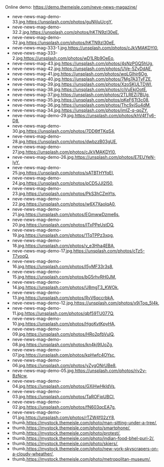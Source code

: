 Online demo: https://demo.themeisle.com/neve-news-magazine/


- neve-news-mag-demo-33.jpg,https://unsplash.com/photos/guNIjIuUcgY,
- neve-news-mag-demo-32.2.jpg,https://unsplash.com/photos/hKTN9zl30eE,
- neve-news-mag-demo-32.jpg,https://unsplash.com/photos/hKTN9zl30eE,
- neve-news-mag-333-1.jpg,https://unsplash.com/photos/cJkVMAKDYl0,
- neve-news-mag-333-2.jpg,https://unsplash.com/photos/wD1LRb9OeEo,
- neve-news-mag-43.jpg,https://unsplash.com/photos/4sNzPGQ5hUg,
- neve-news-mag-42.jpg,https://unsplash.com/photos/UVe-5ZyDdAE,
- neve-news-mag-41.jpg,https://unsplash.com/photos/wqLGlhjr6Og,
- neve-news-mag-40.jpg,https://unsplash.com/photos/7Mg7A3TvFZE,
- neve-news-mag-39.jpg,https://unsplash.com/photos/XzoSKULTDWI,
- neve-news-mag-38.jpg,https://unsplash.com/photos/ciVuEkjOotE,
- neve-news-mag-37.jpg,https://unsplash.com/photos/2TLREZi7BUg,
- neve-news-mag-35.jpg,https://unsplash.com/photos/pKeF6Tt3c08,
- neve-news-mag-36.jpg,https://unsplash.com/photos/Thc9xjSu4dM,
- neve-news-mag-34.jpg,https://unsplash.com/photos/jmIZ-q-qoZY,
- neve-news-mag-demo-29.jpg,https://unsplash.com/photos/khV4fTy6-D8,
- neve-news-mag-demo-30.jpg,https://unsplash.com/photos/7DD6tfTKqS4,
- neve-news-mag-demo-28.jpg,https://unsplash.com/photos/dwbzzB03gUE,
- neve-news-mag-demo-27.jpg,https://unsplash.com/photos/cJkVMAKDYl0,
- neve-news-mag-demo-26.jpg,https://unsplash.com/photos/E7EUYeN-IyY,
- neve-news-mag-demo-25.jpg,https://unsplash.com/photos/sATBTHYfqEI,
- neve-news-mag-demo-24.jpg,https://unsplash.com/photos/pCD5JJl2l50,
- neve-news-mag-demo-23.jpg,https://unsplash.com/photos/PkS3hCZmYts,
- neve-news-mag-demo-22.jpg,https://unsplash.com/photos/w6X7XaolqA0,
- neve-news-mag-demo-21.jpg,https://unsplash.com/photos/EGmwwDzme6s,
- neve-news-mag-demo-20.jpg,https://unsplash.com/photos/ITxPPeUstDQ,
- neve-news-mag-demo-19.jpg,https://unsplash.com/photos/1TqTPPz3xpg,
- neve-news-mag-demo-18.jpg,https://unsplash.com/photos/v_e3Hha4EBA,
- neve-news-mag-demo-17.jpg,https://unsplash.com/photos/cTz5-T7voqQ,
- neve-news-mag-demo-16.jpg,https://unsplash.com/photos/I5yMF33r3s8,
- neve-news-mag-demo-15.jpg,https://unsplash.com/photos/bG5rhvRH0JM,
- neve-news-mag-demo-14.jpg,https://unsplash.com/photos/U8mgT3_KWOk,
- neve-news-mag-demo-13.jpg,https://unsplash.com/photos/RvV6qccrbkA,
- neve-news-mag-demo-12.jpg,https://unsplash.com/photos/x9iToq_5I4k,
- neve-news-mag-demo-11.jpg,https://unsplash.com/photos/qbf59TU077Q,
- neve-news-mag-demo-10.jpg,https://unsplash.com/photos/HgoKvtKpyHA,
- neve-news-mag-demo-09.jpg,https://unsplash.com/photos/HRo2pfbVulQ,
- neve-news-mag-demo-08.jpg,https://unsplash.com/photos/kn4kj9lUoZg,
- neve-news-mag-demo-07.jpg,https://unsplash.com/photos/kpHwfc4OYsc,
- neve-news-mag-demo-06.jpg,https://unsplash.com/photos/yZygONrUBe8,
- neve-news-mag-demo-05.jpg,https://unsplash.com/photos/riv2v-BzNcw,
- neve-news-mag-demo-04.jpg,https://unsplash.com/photos/GXiHwHkIdVs,
- neve-news-mag-demo-03.jpg,https://unsplash.com/photos/TaROFjpUBCI,
- neve-news-mag-demo-02.jpg,https://unsplash.com/photos/fN603qcEA7g,
- neve-news-mag-demo-01.jpg,https://unsplash.com/photos/rTZW4f02zY8,
- thumb,https://mystock.themeisle.com/photo/man-sitting-under-a-tree/,
- thumb,https://mystock.themeisle.com/photo/smartphone/,
- thumb,https://mystock.themeisle.com/photo/protest/,
- thumb,https://mystock.themeisle.com/photo/indian-food-bhel-puri-2/,
- thumb,https://mystock.themeisle.com/photo/skiers/,
- thumb,https://mystock.themeisle.com/photo/new-york-skyscrapers-on-a-cloudy-wheather/,
- thumb,https://mystock.themeisle.com/photo/metropolitan-museum/,

